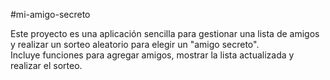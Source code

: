 #mi-amigo-secreto

Este proyecto es una aplicación sencilla para gestionar una lista de amigos y realizar un sorteo aleatorio para elegir un "amigo secreto".  
Incluye funciones para agregar amigos, mostrar la lista actualizada y realizar el sorteo. 
